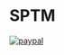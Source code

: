# SPTM
[![paypal](https://www.paypalobjects.com/en_US/i/btn/btn_donateCC_LG.gif)](https://www.paypal.com/cgi-bin/webscr?cmd=_donations&business=VVGDGZ4SGMK6L&currency_code=CZK&source=url)
